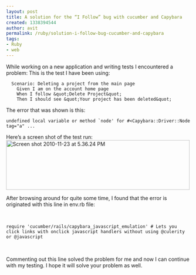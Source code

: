 ```yaml
---
layout: post
title: A solution for the “I Follow” bug with cucumber and Capybara
created: 1338394544
author: avit
permalink: /ruby/solution-i-follow-bug-cucumber-and-capybara
tags:
- Ruby
- web
---
```

<p>While working on a new application and writing tests I encountered a problem: This is the test I have been using:</p>
<div class="highlight">
	<pre>
<code class="ruby">  <span class="no">Scenario</span><span class="p">:</span> <span class="no">Deleting</span> <span class="n">a</span> <span class="n">project</span> <span class="n">from</span> <span class="n">the</span> <span class="n">main</span> <span class="n">page</span>
    <span class="no">Given</span> <span class="n">I</span> <span class="n">am</span> <span class="n">on</span> <span class="n">the</span> <span class="n">account</span> <span class="n">home</span> <span class="n">page</span>
	<span class="no">When</span> <span class="n">I</span> <span class="n">follow</span> <span class="o">&amp;</span><span class="n">quot</span><span class="p">;</span><span class="no">Delete</span> <span class="no">Project</span><span class="o">&amp;</span><span class="n">quot</span><span class="p">;</span>
	<span class="no">Then</span> <span class="n">I</span> <span class="n">should</span> <span class="n">see</span> <span class="o">&amp;</span><span class="n">quot</span><span class="p">;</span><span class="no">Your</span> <span class="n">project</span> <span class="n">has</span> <span class="n">been</span> <span class="n">deleted</span><span class="o">&amp;</span><span class="n">quot</span><span class="p">;</span>
</code></pre>
</div>
<p>The error that was shown is this:</p>
<div class="highlight">
	<pre>
<code class="bash">undefined <span class="nb">local </span>variable or method <span class="sb">`</span>node<span class="err">&#39;</span> <span class="k">for</span> <span class="c">#&lt;Capybara::Driver::Node tag=&quot;a&quot; ...</span>
</code></pre>
</div>
<p>Here&rsquo;s a screen shot of the test run: <a href="http://www.flickr.com/photos/51960246@N07/5201208261/" title="Screen shot 2010-11-23 at 5.36.24 PM by KensoDev, on Flickr"><img alt="Screen shot 2010-11-23 at 5.36.24 PM" height="135" src="http://farm5.static.flickr.com/4129/5201208261_b5193c9cda.jpg" width="500" /></a></p>
<p>After browsing around for quite some time, I found that the error is originated with this line in env.rb file:</p>
<p>&nbsp;</p>
<div class="highlight">
	<pre>
<code class="ruby"><span class="nb">require</span> <span class="s1">&#39;cucumber/rails/capybara_javascript_emulation&#39;</span> <span class="c1"># Lets you click links with onclick javascript handlers without using @culerity or @javascript</span>
</code></pre>
</div>
<p>&nbsp;</p>
<p>Commenting out this line solved the problem for me and now I can continue with my testing. I hope it will solve your problem as well.</p>
<img height="1" src="http://feeds.feedburner.com/~r/KensoDev-en/~4/KOfqGVlh_EI" width="1" />
